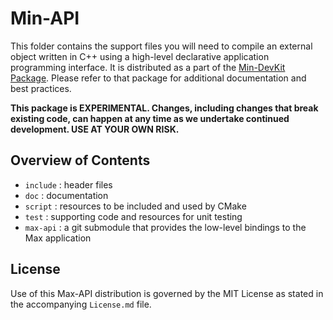 # Min-API

This folder contains the support files you will need to compile an external object written in C++ using a high-level declarative application programming interface. It is distributed as a part of the [Min-DevKit Package](https://github.com/Cycling74/min-devkit). Please refer to that package for additional documentation and best practices.

**This package is EXPERIMENTAL. Changes, including changes that break existing code, can happen at any time as we undertake continued development. USE AT YOUR OWN RISK.**

## Overview of Contents

* `include` : header files
* `doc` : documentation
* `script` : resources to be included and used by CMake
* `test` : supporting code and resources for unit testing
* `max-api` : a git submodule that provides the low-level bindings to the Max application

## License

Use of this Max-API distribution is governed by the MIT License as stated in the accompanying `License.md` file.

